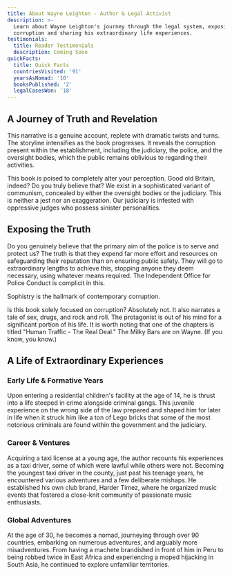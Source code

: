 ```yaml
---
title: About Wayne Leighton - Author & Legal Activist
description: >-
  Learn about Wayne Leighton's journey through the legal system, exposing
  corruption and sharing his extraordinary life experiences.
testimonials:
  title: Reader Testimonials
  description: Coming Soon
quickFacts:
  title: Quick Facts
  countriesVisited: '91'
  yearsAsNomad: '10'
  booksPublished: '2'
  legalCasesWon: '18'
---
```


## A Journey of Truth and Revelation

This narrative is a genuine account, replete with dramatic twists and turns. The storyline intensifies as the book progresses. It reveals the corruption present within the establishment, including the judiciary, the police, and the oversight bodies, which the public remains oblivious to regarding their activities.

This book is poised to completely alter your perception. Good old Britain, indeed? Do you truly believe that? We exist in a sophisticated variant of communism, concealed by either the oversight bodies or the judiciary. This is neither a jest nor an exaggeration. Our judiciary is infested with oppressive judges who possess sinister personalities.

## Exposing the Truth

Do you genuinely believe that the primary aim of the police is to serve and protect us? The truth is that they expend far more effort and resources on safeguarding their reputation than on ensuring public safety. They will go to extraordinary lengths to achieve this, stopping anyone they deem necessary, using whatever means required. The Independent Office for Police Conduct is complicit in this.

Sophistry is the hallmark of contemporary corruption.

Is this book solely focused on corruption? Absolutely not. It also narrates a tale of sex, drugs, and rock and roll. The protagonist is out of his mind for a significant portion of his life. It is worth noting that one of the chapters is titled "Human Traffic - The Real Deal." The Milky Bars are on Wayne. (If you know, you know.)

## A Life of Extraordinary Experiences

### Early Life & Formative Years

Upon entering a residential children's facility at the age of 14, he is thrust into a life steeped in crime alongside criminal gangs. This juvenile experience on the wrong side of the law prepared and shaped him for later in life when it struck him like a ton of Lego bricks that some of the most notorious criminals are found within the government and the judiciary.

### Career & Ventures

Acquiring a taxi license at a young age, the author recounts his experiences as a taxi driver, some of which were lawful while others were not. Becoming the youngest taxi driver in the county, just past his teenage years, he encountered various adventures and a few deliberate mishaps. He established his own club brand, Harder Timez, where he organized music events that fostered a close-knit community of passionate music enthusiasts.

### Global Adventures

At the age of 30, he becomes a nomad, journeying through over 90 countries, embarking on numerous adventures, and arguably more misadventures. From having a machete brandished in front of him in Peru to being robbed twice in East Africa and experiencing a moped hijacking in South Asia, he continued to explore unfamiliar territories.
